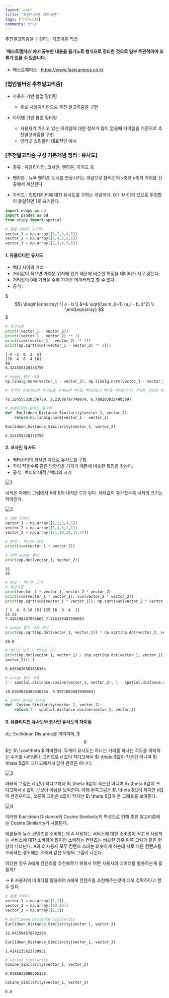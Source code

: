 ```yaml
---
layout: post
title: "추천시스템 기초이론"
tags: [추천시스템]
comments: true
---
```


추천알고리즘을 구성하는 기초이론 학습

#### '패스트캠퍼스'에서 공부한 내용을 필기노트 형식으로 정리한 것으로 일부 주관적이며 오류가 있을 수 있습니다.

- 패스트캠퍼스 : https://www.fastcampus.co.kr


### [협업필터링 추천알고리즘]

- 사용자 기반 협업 필터링
    - 주로 사용자기반으로 추천 알고리즘을 구현
    

- 아이템 기반 협업 필터링
    - 사용자가 가지고 있는 아이템에 대한 정보가 많이 없을때 아이템을 기준으로 추천알고리즘을 구현
    - 인터넷 쇼핑물이 대표적인 예시

### [추천알고리즘 구성 기본개념 정리 : 유사도]

- 종류 : 유클리디안, 코사인, 멘하튼, 자카드 등

- 멘하튼 : 뉴욕 멘하튼 도시를 연상시키는 개념으로 블럭간의 x축과 y축의 거리를 산출해서 계산한다.

- 자카드 : 집합데이터에 대한 유사도를 구하는 개념이다. 0과 1사이의 값으로 두집합이 동일하면 1로 표기한다.


```python
import numpy as np
import pandas as pd
from scipy import spatial
```


```python
# 샘플 데이터 초기화
vector_1 = np.array([1,2,3,4,5])
vector_2 = np.array([5,4,3,2,1])
vector_3 = np.array([2,3,4,5,6])
```

#### 1. 유클리디안 유사도
- 벡터 사이의 거리
- 거리값이 작으면 가까운 위치에 있기 때문에 비슷한 특징을 데이터가 서로 갖는다.
- 거리값이 0에 가까울 수록 가까운 데이터라고 할 수 있다.
- 공식 : 

$$$\ \begin{eqnarray} \| a - b \| &=& \sqrt{\sum_{i=1} (a_i - b_i)^2} \\ \end{eqnarray} $$$


```python
# 계산과정
print((vector_1 - vector_2))
print((vector_1 - vector_2) ** 2)
print(sum((vector_1 - vector_2) ** 2))
print(np.sqrt(sum((vector_1 - vector_2) ** 2)))
```

    [-4 -2  0  2  4]
    [16  4  0  4 16]
    40
    6.324555320336759
    


```python
# numpy 함수 사용
np.linalg.norm(vector_1 - vector_2), np.linalg.norm(vector_1 - vector_3), np.linalg.norm(vector_2 - vector_3)

# 각각의 유클리디안 유사도를 구해보면 벡터1-벡터2보다 벡터1-벡터3이 더 가까운 것으로 확인된다.
```




    (6.324555320336759, 2.23606797749979, 6.708203932499369)




```python
# 유클리디안 유사도 함수화
def  Euclidean_Distance_Similarity(vector_1, vector_2):
    return np.linalg.norm(vector_1 - vector_2)

Euclidean_Distance_Similarity(vector_1, vector_2)
```




    6.324555320336759



#### 2. 코사인 유사도
- 벡터사이의 코사인 각으로 유사도를 구함
- 각이 작을수록 같은 방향성을 가지기 때문에 비슷한 특징을 갖는다.
- 공식 : 벡터의 내적 /  벡터의 크기

![1](https://user-images.githubusercontent.com/41605276/51884941-b8aa9b80-23cc-11e9-8bd4-355b38e28540.png)

내적은 아래의 그림에서 A와 B의 내적은 C가 된다. 세타값이 증가할수록 내적의 크기는 작아진다.

![2](https://user-images.githubusercontent.com/41605276/51884955-c5c78a80-23cc-11e9-834d-cbae43295525.png)


```python
# 샘플 데이터
vector_1 = np.array([1,2,3,4,5])
vector_2 = np.array([5,4,3,2,1])
vector_3 = np.array([11,19,28,32,47])
```


```python
# 분자 - 벡터의 내적
print(sum(vector_1 * vector_2))

# 내적 numpy 함수
print(np.dot(vector_1, vector_2))
```

    35
    35
    


```python
# 분모 - 벡터의 크기
# 계산과정
print(vector_1 * vector_1, vector_2 * vector_2)
print(sum(vector_1 * vector_1), sum(vector_2 * vector_2))
print(np.sqrt(sum(vector_1 * vector_1)), np.sqrt(sum(vector_2 * vector_2)))
```

    [ 1  4  9 16 25] [25 16  9  4  1]
    55 55
    7.416198487095663 7.416198487095663
    


```python
# numpy 함수 사용 계산
print(np.sqrt(np.dot(vector_1, vector_1)) * np.sqrt(np.dot(vector_2, vector_2)))
```

    55.0
    


```python
# 벡터의 내적 / 벡터의 크기
print(np.dot(vector_1, vector_2) / (np.sqrt(np.dot(vector_1, vector_1)) * np.sqrt(np.dot(vector_2,
vector_2))) )
```

    0.6363636363636364
    


```python
# scipy 함수 사용
1 - spatial.distance.cosine(vector_1, vector_2), 1 - spatial.distance.cosine(vector_1, vector_3)
```




    (0.6363636363636364, 0.9971083087048903)




```python
# 코싸인 유사도 함수화
def  Cosine_Similarity(vector_1, vector_2):
    return 1 - spatial.distance.cosine(vector_1, vector_2)
```

#### 3. 유클리디안 유사도와 코사인 유사도의 차이점 

d는 Euclidean Distance를 의미하며,  $$$\ \theta $$$는 $\ \cos\theta $ 의미한다. 두개의 유사도는 하나는 거리를 하나는 각도를 의미하는 수치를 나타낸다. 그러므로 d 값이 작다고해서 $\ \theta $값이 작은건 아니며 $\ \theta $값이 크다고해서 d 값이 큰것은 아니다.

![3](https://user-images.githubusercontent.com/41605276/51884958-cc560200-23cc-11e9-85c3-95982754507e.png)

아래의 그림은 d 값이 작다고해서 $\ \theta $값이 작은건 아니며 $\ \theta $값이 크다고해서 d 값이 큰것이 아님을 보여준다. 아래 왼쪽그림은 $\ \theta $값이 작지만 d값이 큰경우이고, 오른쪽 그림은 d값이 작지만 $\ \theta $값이 큰 그래프를 보여준다.

![4](https://user-images.githubusercontent.com/41605276/51884971-d7a92d80-23cc-11e9-89af-ae2e76314b29.png)

이러한 Euclidean Distance와 Cosine Similarity의 특성으로 인해 추천 알고리즘에는 Cosine Similarity가 사용된다.

예를들어 뉴스 컨텐츠를 소비하는데 A 사용자는 서비스에 대한 소비량이 적고 B 사용자는 서비스에 대한 소비량이 많지만 소비하는 컨텐츠는 비슷한 경우 왼쪽 그림과 같은 현상이 나타난다. A와 C 사용자 모두 컨텐츠 소비는 비슷하게 하는데 서로 다른 컨텐츠를 소비하는 경우에는 우측과 같은 모양의 그림이 나온다.

이러한 경우 A에게 컨텐츠를 추천해주기 위해서 어떤 사용자의 데이터를 활용하는게 옳을까? 

-> B 사용자의 데이터를 활용하여 A에게 컨텐츠를 추천해주는것이 더욱 정확하다고 할 수 있다.


```python
# 샘플 데이터
vector_1 = np.array([1,2])
vector_2 = np.array([10,10])
vector_3 = np.array([2,1])
```


```python
# Euclidean Distance Similarity
Euclidean_Distance_Similarity(vector_1, vector_2)
```




    12.041594578792296




```python
Euclidean_Distance_Similarity(vector_1, vector_3)
```




    1.4142135623730951




```python
# Cosine Similarity
Cosine_Similarity(vector_1, vector_2)
```




    0.9486832980505138




```python
Cosine_Similarity(vector_1, vector_3)
```




    0.8


